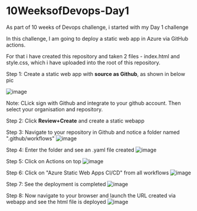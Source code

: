 # 10WeeksofDevops-Day1

As part of 10 weeks of Devops challenge, i started with my Day 1 challenge

In this challenge, I am going to deploy a static web app in Azure via GitHub actions.

For that i have created this repository and taken 2 files - index.html and style.css, which i have uploaded into the root of this repository.

Step 1:
Create a static web app with **source as Github**, as shown in below pic

![image](https://github.com/phanindrachitta/10WeeksofDevops-Day1/assets/19695219/76a0f99a-ceda-4686-bcb6-d40a3344810b)


Note: CLick sign with Github and integrate to your github account. Then select your organisation and repository.

Step 2:
Click **Review+Create** and create a static webapp

Step 3: 
Navigate to your repository in Github and notice a folder named ".github/workflows"
![image](https://github.com/phanindrachitta/10WeeksofDevops-Day1/assets/19695219/708b5460-ded9-4b1d-aa60-2e2af9a70731)


Step 4:
Enter the folder and see an .yaml file created
![image](https://github.com/phanindrachitta/10WeeksofDevops-Day1/assets/19695219/7773f70b-ba19-44ac-a26b-4d87e653f895)


Step 5:
Click on Actions on top
![image](https://github.com/phanindrachitta/10WeeksofDevops-Day1/assets/19695219/c06086e6-8830-428f-bb87-c3e6a6fd576b)


Step 6:
Click on "Azure Static Web Apps CI/CD" from all workflows
![image](https://github.com/phanindrachitta/10WeeksofDevops-Day1/assets/19695219/cc0918fa-10b3-4e72-b899-384cd18c8edb)


Step 7:
See the deployment is completed
![image](https://github.com/phanindrachitta/10WeeksofDevops-Day1/assets/19695219/af6a5a40-bec9-4d9b-aa9f-0e1e272abd32)


Step 8:
Now navigate to your browser and launch the URL created via webapp and see the html file is deployed
![image](https://github.com/phanindrachitta/10WeeksofDevops-Day1/assets/19695219/b2ded9ba-bf57-423b-9ecc-99faec0b888d)

 



